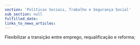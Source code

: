 ```yaml
---
section: 'Políticas Sociais, Trabalho e Segurança Social'
sub_section: null
fulfilled_date:
links_to_news_articles:
---
```


Flexibilizar a transição entre emprego, requalificação e reforma;